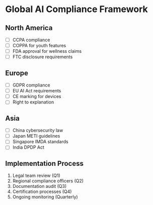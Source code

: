 # Global AI Compliance Framework

## North America

- [ ] CCPA compliance
- [ ] COPPA for youth features
- [ ] FDA approval for wellness claims
- [ ] FTC disclosure requirements

## Europe

- [ ] GDPR compliance
- [ ] EU AI Act requirements
- [ ] CE marking for devices
- [ ] Right to explanation

## Asia

- [ ] China cybersecurity law
- [ ] Japan METI guidelines
- [ ] Singapore IMDA standards
- [ ] India DPDP Act

## Implementation Process

1. Legal team review (Q1)
2. Regional compliance officers (Q2)
3. Documentation audit (Q3)
4. Certification processes (Q4)
5. Ongoing monitoring (Quarterly)
